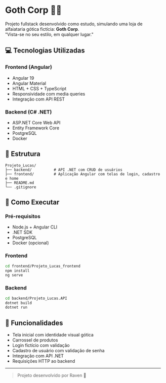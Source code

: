 
# Goth Corp 🦇🧵

Projeto fullstack desenvolvido como estudo, simulando uma loja de alfaiataria gótica fictícia: **Goth Corp**.  
"Vista-se no seu estilo, em qualquer lugar."

## 💻 Tecnologias Utilizadas

### Frontend (Angular)
- Angular 19
- Angular Material
- HTML + CSS + TypeScript
- Responsividade com media queries
- Integração com API REST

### Backend (C# .NET)
- ASP.NET Core Web API
- Entity Framework Core
- PostgreSQL
- Docker

## 📂 Estrutura

```
Projeto_Lucas/
├── backend/          # API .NET com CRUD de usuários
├── frontend/         # Aplicação Angular com telas de login, cadastro e home
├── README.md
└── .gitignore
```

## 🚀 Como Executar

### Pré-requisitos
- Node.js + Angular CLI
- .NET SDK
- PostgreSQL
- Docker (opcional)

### Frontend
```bash
cd frontend/Projeto_Lucas_frontend
npm install
ng serve
```

### Backend
```bash
cd backend/Projeto_Lucas.API
dotnet build
dotnet run
```

## 📌 Funcionalidades

- Tela inicial com identidade visual gótica
- Carrossel de produtos
- Login fictício com validação
- Cadastro de usuário com validação de senha
- Integração com API .NET
- Requisições HTTP ao backend

---

> Projeto desenvolvido por Raven 🖤
